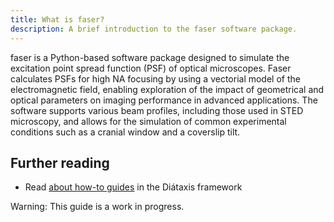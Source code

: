 ```yaml
---
title: What is faser?
description: A brief introduction to the faser software package.
---
```


faser is a Python-based software package designed to simulate the excitation point spread function (PSF) of optical microscopes. Faser calculates PSFs for high NA focusing by using a vectorial model of the electromagnetic field, enabling exploration of the impact of geometrical and optical parameters on imaging performance in advanced applications. The software supports various beam profiles, including those used in STED microscopy, and allows for the simulation of common experimental conditions such as a cranial window and a coverslip tilt.

## Further reading

- Read [about how-to guides](https://diataxis.fr/how-to-guides/) in the Diátaxis framework

<div class="text-red-300">
    <p>Warning: This guide is a work in progress.</p>
</div>